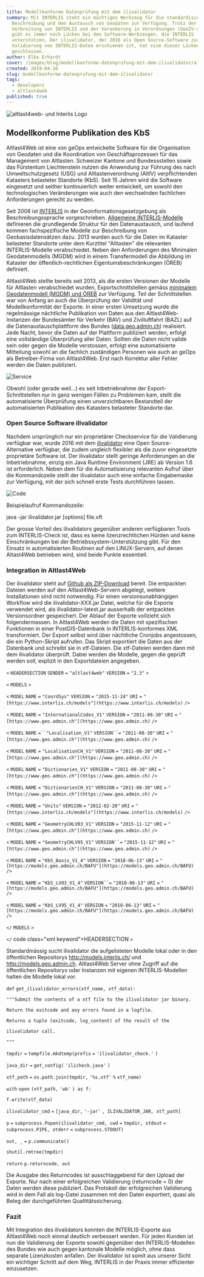 ```yaml
---
title: Modellkonforme Datenprüfung mit dem ilivalidator
summary: Mit INTERLIS steht ein mächtiges Werkzeug für die standardisierte
  Beschreibung und den Austausch von Geodaten zur Verfügung. Trotz der weiten
  Verbreitung von INTERLIS und der Verankerung in Verordnungen (GeoIV-swisstopo)
  gibt es immer noch Lücken bei den Software-Werkzeugen, die INTERLIS
  unterstützen. Der ilivalidator, der 2016 als Open Source-Software zur
  Validierung von INTERLIS-Daten erschienen ist, hat eine dieser Lücken
  geschlossen.
author: Elke Erhardt
cover: /images/blog/modellkonforme-datenprufung-mit-dem-ilivalidator/altlast4web_0.png
created: 2019-04-16
slug: modellkonforme-datenprufung-mit-dem-ilivalidator
tags:
  - developers
  - altlast4web
published: true
---
```

![](/images/blog/modellkonforme-datenprufung-mit-dem-ilivalidator/altlast4web%20_%20Interlis_0.png "altlast4web- und Interlis Logo")

  
  
  
  

## Modellkonforme Publikation des KbS

Altlast4Web ist eine von geOps entwickelte Software für die Organisation von Geodaten und die Koordination von Geschäftsprozessen für das Management von Altlasten. Schweizer Kantone und Bundessstellen sowie das Fürstentum Liechtenstein nutzen die Anwendung zur Führung des nach Umweltschutzgesetz (USG) und Altlastenverordnung (AltlV) verpflichtenden Katasters belasteter Standorte (KbS). Seit 15 Jahren wird die Software eingesetzt und seither kontinuierlich weiter entwickelt, um sowohl den technologischen Veränderungen wie auch den wechselnden fachlichen Anforderungen gerecht zu werden.

Seit 2008 ist [INTERLIS](https://www.interlis.ch/) in der Geoinformationsgesetzgebung als Beschreibungssprache vorgeschrieben. [Allgemeine INTERLIS-Modelle](http://models.geo.admin.ch/BAFU/) definieren die grundlegende Struktur für den Datenaustausch, und laufend kommen fachspezifische Modelle zur Beschreibung von Geobasisdatensätzen dazu. 2013 wurden auch für die Daten im Kataster belasteter Standorte unter dem Kurztitel "Altlasten" die relevanten INTERLIS-Modelle verabschiedet. Neben den Anforderungen des Minimalen Geodatenmodells (MGDM) wird in einem Transfermodell die Abbildung im Kataster der öffentlich-rechtlichen Eigentumsbeschränkungen (ÖREB) definiert.

Altlast4Web stellte bereits seit 2013, als die ersten Versionen der Modelle für Altlasten verabschiedet wurden, Exportschnittstellen gemäss [minimalem Geodatenmodell (MGDM) und ÖREB](https://www.bafu.admin.ch/bafu/de/home/zustand/daten/geodatenmodelle/altlasten--geodatenmodelle.html) zur Verfügung. Teil der Schnittstellen war von Anfang an auch die Überprüfung der Validität und Modellkonformität der Exporte. In einer ersten Umsetzung wurde die regelmässige nächtliche Publikation von Daten aus den Altlast4Web-Instanzen der Bundesämter für Verkehr (BAV) und Zivilluftfahrt (BAZL) auf die Datenaustauschplattform des Bundes ([data.geo.admin.ch](https://data.geo.admin.ch/)) realisiert. Jede Nacht, bevor die Daten auf der Plattform publiziert werden, erfolgt eine vollständige Überprüfung aller Daten. Sollten die Daten nicht valide sein oder gegen die Modelle verstossen, erfolgt eine automatisierte Mitteilung sowohl an die fachlich zuständigen Personen wie auch an geOps als Betreiber-Firma von Altlast4Web. Erst nach Korrektur aller Fehler werden die Daten publiziert.

![](/images/blog/modellkonforme-datenprufung-mit-dem-ilivalidator/service.png "Service")

Obwohl (oder gerade weil...) es seit Inbetriebnahme der Export-Schnittstellen nur in ganz wenigen Fällen zu Problemen kam, stellt die automatisierte Überprüfung einen unverzichtbaren Bestandteil der automatisierten Publikation des Katasters belasteter Standorte dar.

### Open Source Software ilivalidator

Nachdem ursprünglich nur ein proprietärer Checkservice für die Validierung verfügbar war, wurde 2016 mit dem [ilivalidator](https://github.com/claeis/ilivalidator) eine Open Source-Alternative verfügbar, die zudem ungleich flexibler als die zuvor eingesetzte proprietäre Software ist. Der ilivalidator stellt geringe Anforderungen an die Inbetriebnahme, einzig ein Java Runtime Environment (JRE) ab Version 1.6 ist erforderlich. Neben dem für die Automatisierung relevanten Aufruf über die Kommandozeile stellt der ilivalidator auch eine einfache Eingabemaske zur Verfügung, mit der sich schnell erste Tests durchführen lassen.

![](/images/blog/modellkonforme-datenprufung-mit-dem-ilivalidator/code.png "Code")

Beispielaufruf Kommandozeile:

  
java -jar ilivalidator.jar \[options\] file.xft  
  

Der grosse Vorteil des ilivalidators gegenüber anderen verfügbaren Tools zum INTERLIS-Check ist, dass es keine lizenzrechtlichen Hürden und keine Einschränkungen bei der Betriebssystem-Unterstützung gibt. Für den Einsatz in automatisierten Routinen auf den LINUX-Servern, auf denen Altast4Web betrieben wird, sind beide Punkte essentiell.

### Integration in Altlast4Web

Der ilivalidator steht auf [Github als ZIP-Download](https://github.com/claeis/ilivalidator/releases) bereit. Die entpackten Dateien werden auf den Altlast4Web-Servern abgelegt, weitere Installationen sind nicht notwendig. Für einen versionsunabhängigen Workflow wird die ilivalidator-XXX.jar Datei, welche für die Exporte verwendet wird, als ilivalidator-latest.jar ausserhalb der entpackten Versionsordner gespeichert. Der Ablauf der Exporte vollzieht sich folgendermassen. In Altlast4Web werden die Daten mit spezifischen Funktionen in einer PostGIS-Datenbank in INTERLIS-konformes XML transformiert. Der Export selbst wird über nächtliche Cronjobs angestossen, die ein Python-Skript aufrufen. Das Skript exportiert die Daten aus der Datenbank und schreibt sie in xtf-Dateien. Die xtf-Dateien werden dann mit dem ilivalidator überprüft. Dabei werden die Modelle, gegen die geprüft werden soll, explizit in den Exportdateien angegeben.

  
  

`<` `HEADERSECTION` `SENDER` `=` `"altlast4web"` `VERSION` `=` `"2.3"` `>`

  `<` `MODELS` `>`

  `<` `MODEL` `NAME` `=` `"CoordSys"` `VERSION` `=` `"2015-11-24"` `URI` `=` `"[https://www.interlis.ch/models"](https://www.interlis.ch/models)` `/>`

 `<` `MODEL` `NAME` `=` `"InternationalCodes_V1"` `VERSION` `=` `"2011-08-30"` `URI` `=` `"[https://www.geo.admin.ch"](https://www.geo.admin.ch)` `/>`

  `<` `MODEL` `NAME` `=``"Localisation_V1"` `VERSION``=` `"2011-08-30"` `URI` `=` `"[https://www.geo.admin.ch"](https://www.geo.admin.ch)` `/>`

  `<` `MODEL` `NAME` `=` `"LocalisationCH_V1"` `VERSION` `=` `"2011-08-30"` `URI` `=` `"[https://www.geo.admin.ch"](https://www.geo.admin.ch)` `/>`

  `<` `MODEL` `NAME` `=` `"Dictionaries_V1"` `VERSION` `=` `"2011-08-30"` `URI` `=` `"[https://www.geo.admin.ch"](https://www.geo.admin.ch)` `/>`

  `<` `MODEL` `NAME` `=` `"DictionariesCH_V1"` `VERSION` `=` `"2011-08-30"` `URI` `=` `"[https://www.geo.admin.ch"](https://www.geo.admin.ch)` `/>`

  `<` `MODEL` `NAME` `=` `"Units"` `VERSION` `=` `"2012-02-20"` `URI` `=` `"[https://www.interlis.ch/models"](https://www.interlis.ch/models)` `/>`

  `<` `MODEL` `NAME` `=` `"GeometryCHLV03_V1"` `VERSION` `=` `"2015-11-12"` `URI` `=` `"[https://www.geo.admin.ch"](https://www.geo.admin.ch)` `/>`

  `<` `MODEL` `NAME` `=` `"GeometryCHLV95_V1"` `VERSION``=` `"2015-11-12"` `URI` `=` `"[https://www.geo.admin.ch"](https://www.geo.admin.ch)` `/>`

  `<` `MODEL` `NAME` `=` `"KbS_Basis_V1_4"` `VERSION` `=` `"2018-06-13"` `URI` `=` `"[https://models.geo.admin.ch/BAFU"](https://models.geo.admin.ch/BAFU)` `/>`

  `<` `MODEL` `NAME` `=` `"KbS_LV03_V1_4"` `VERSION``=` `"2018-06-13"` `URI` `=` `"[https://models.geo.admin.ch/BAFU"](https://models.geo.admin.ch/BAFU)` `/>`

  `<` `MODEL` `NAME` `=` `"KbS_LV95_V1_4"` `VERSION` `=` `"2018-06-13"` `URI` `=` `"[https://models.geo.admin.ch/BAFU"](https://models.geo.admin.ch/BAFU)` `/>`

  `</` `MODELS` `>`

  `</` code class="xml keyword">HEADERSECTION `>`

  
  

Standardmässig sucht ilivalidator die aufgelisteten Modelle lokal oder in den öffentlichen Repositorys http://models.interlis.ch/ und http://models.geo.admin.ch. Altlast4Web Server ohne Zugriff auf die öffentlichen Repositorys oder Instanzen mit eigenen INTERLIS-Modellen halten die Modelle lokal vor.

  
  

`def` `get_ilivalidator_errors(xtf_name, xtf_data):`

  `"""Submit the contents of a xtf file to the ilivalidator jar binary.`

  `Return the exitcode and any errors found in a logfile.`

  `Returns a tuple (exitcode, log_content) of the result of the`

  `ilivalidator call.`

  `"""`

 `tmpdir` `=` `tempfile.mkdtemp(prefix` `=` `'ilivalidator_check.'` `)`

  `java_dir` `=` `get_config(` `'ilicheck.java'` `)`

  `xtf_path` `=` `os.path.join(tmpdir,` `'%s.xtf'` `%` `xtf_name)`

  `with` `open` `(xtf_path,` `'wb'` `) as f:`

  `f.write(xtf_data)`

  `ilivalidator_cmd` `=` `[java_dir,` `'-jar'` `, ILIVALIDATOR_JAR, xtf_path]`

  `p` `=` `subprocess.Popen(ilivalidator_cmd, cwd` `=` `tmpdir, stdout` `=` `subprocess.PIPE, stderr` `=` `subprocess.STDOUT)`

  `out, _` `=` `p.communicate()`

  `shutil.rmtree(tmpdir)`

  `return` `p.returncode, out`

  
  

Die Ausgabe des Returncodes ist ausschlaggebend für den Upload der Exporte. Nur nach einer erfolgreichen Validierung (returncode = 0) der Daten werden diese publiziert. Das Protokoll der erfolgreichen Validierung wird in dem Fall als log-Datei zusammen mit den Daten exportiert, quasi als Beleg der durchgeführten Qualtitätssicherung.

### Fazit

Mit Integration des ilivalidators konnten die INTERLIS-Exporte aus Altlast4Web noch einmal deutlich verbessert werden. Für jeden Kunden ist nun die Validierung der Exporte sowohl gegenüber den INTERLIS-Modellen des Bundes wie auch gegen kantonale Modelle möglich, ohne dass separate Lizenzkosten anfallen. Der ilivalidator ist somit aus unserer Sicht ein wichtiger Schritt auf dem Weg, INTERLIS in der Praxis immer effizienter einzusetzen.